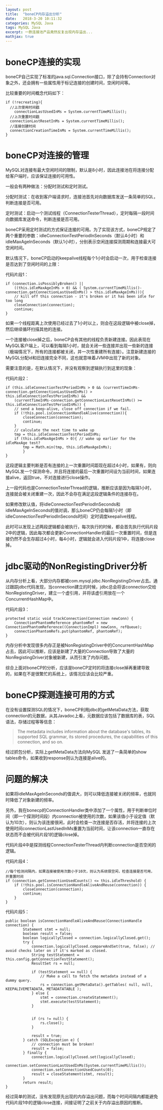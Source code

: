 ```yaml
---
layout: post
title:  "boneCP内存溢出分析"
date:   2018-3-20 10:11:32
categories: MySQL Java
tags: MySQL Java
excerpt: 一款连接池产品竟然反复出现内存溢出...
mathjax: true
---
```


# boneCP连接的实现

boneCP自己实现了标准的java.sql.Connection接口，除了会持有Connection对象之外，还会拥有一些属性用于标记连接的创建时间，空闲时间等。

比较重要的时间概念代码如下：
```
if (!recreating){
  //上次使用时间戳
    connectionLastUsedInMs = System.currentTimeMillis();
  //上次重置时间戳
  connectionLastResetInMs = System.currentTimeMillis();
  //连接创建时间
  connectionCreationTimeInMs = System.currentTimeMillis();
}
```
# boneCP对连接的管理

MySQL对连接有最大空闲时间的限制，默认是8小时，因此连接池在将连接分配给客户端时，应该保证连接的可用性。

一般会有两种做法：分配时测试和定时测试。

分配时测试：在收到客户端请求时，连接池首先对向数据库发送一条简单的SQL，判断连接是否可用。

定时测试：启动一个测试线程（ConnectionTesterThread），定时每隔一段时间向数据库发送命令，判断连接是否可用。

boneCP采用定时测试的方式保证连接的可用。为了实现该方式，boneCP规定了两个重要的参数：idleConnectionTestPeriodInSeconds（默认4小时）和idleMaxAgeInSeconds（默认1小时），分别表示空闲连接探测周期和连接最大可空闲时间。

默认情况下，boneCP启动的keepalive线程每个1小时会启动一次，用于检查连接是否达到了空闲时间的上限：

代码片段1：

```
if (connection.isPossiblyBroken() || 
	((this.idleMaxAgeInMs > 0) && ( System.currentTimeMillis()-connection.getConnectionLastUsedInMs() > this.idleMaxAgeInMs))){
	// kill off this connection - it's broken or it has been idle for too long
	closeConnection(connection);
	continue;
}
```

如果一个线程距离上次使用已经过去了1小时以上，则会在这段逻辑中被close掉，然后继续循环扫描其他的连接。

一个连接被close掉之后，boneCP会有其他的线程负责新建连接。因此表现在MySQL客户端上，可以看到每隔1小时，就会关闭一些连接并出现一些新的连接（极端情况下，所有的连接都被关闭，并一次性重建所有连接）。注意新建连接的MySQL分配id和旧连接完全不同，这也就意味着JVM中出现了新的对象。

需要注意的是，在默认情况下，并没有观察到逻辑执行到这里的现象：

代码片段2：

```
if (this.idleConnectionTestPeriodInMs > 0 && (currentTimeInMs-connection.getConnectionLastUsedInMs() > this.idleConnectionTestPeriodInMs) &&
	(currentTimeInMs-connection.getConnectionLastResetInMs() >= this.idleConnectionTestPeriodInMs)) {
	// send a keep-alive, close off connection if we fail.
	if (!this.pool.isConnectionHandleAlive(connection)){
		closeConnection(connection);
		continue; 
	}
	// calculate the next time to wake up
	tmp = this.idleConnectionTestPeriodInMs;
	if (this.idleMaxAgeInMs > 0){ // wake up earlier for the idleMaxAge test?
		tmp = Math.min(tmp, this.idleMaxAgeInMs);
		}
}
```

这段逻辑主要判断是否有连接的上一次重置时间距现在超过4小时，如果有，则向MySQL发一个探测命令，并且将连接的最后一次重置时间设为当前时间，如果连接alive，返回true，不对连接进行close操作。

上一段代码也是ConnectionTesterThread的逻辑，推断应该是因为每隔1小时，连接就会被关闭重建一次，因此不会存在满足这段逻辑条件的连接存在。

如果修改默认值，将idleConnectionTestPeriodInSeconds和idleMaxAgeInSeconds的值对调，那么boneCP仍会每隔1小时（即idleConnectionTestPeriodInSeconds时间）定时调度keepalive线程。

此时可以发现上述两段逻辑都会被执行，每次执行的时候，都会首先执行代码片段2中的逻辑，因此每次都会更新ConnectionHandler的最后一次重置时间，但是连接仍然不会生存超过4小时，每4小时，逻辑就会进入代码片段1中，将连接close掉。

# jdbc驱动的NonRegistingDriver分析

从内存分析上看，大部分内存都被com.mysql.jdbc.NonRegistingDriver占去。通过跟踪jdbc代码发现，当connection建立的时候，jdbc总会将该connection交给NonRegistingDriver，建立一个虚引用，并将该虚引用放在一个ConcurrentHashMap中。

代码片段3：

```
protected static void trackConnection(Connection newConn) {
    ConnectionPhantomReference phantomRef = new ConnectionPhantomReference((ConnectionImpl) newConn, refQueue);
    connectionPhantomRefs.put(phantomRef, phantomRef);
}
```

内存分析中发现很多内存正是被NonRegistingDriver中的ConcurrentHashMap占去，因此可以推断，应该是新建了大量的Connection导致了大量的NonRegistingDriver对象被新建，从而引发了内存问题。

综合上面对boneCP的分析，应该是boneCP定时的将连接close掉再重建导致的，如果在不是很繁忙的系统上，该情况应该会比较严重。

# boneCP探测连接可用的方式

在没有设置探测SQL的情况下，boneCP利用jdbc的getMetaData方法，获取connection的元数据，从其Javadoc上看，元数据应该包括了数据库的表，SQL语法，存储过程等等信息：

>The metadata includes information about the database's tables, its supported SQL grammar, its stored procedures, the capabilities of this connection, and so on.

经过抓包分析，实际上getMetaData方法向MySQL 发送了一条简单的show tables命令，如果收到response则认为连接是alive的。

# 问题的解决

如果将idleMaxAgeInSeconds的值调大，则可以降低连接被关闭的频率，也就同时降低了对象新建的频率。

另外，我在bonecp的ConnectionHandler类中添加了一个属性，用于判断单位时间（即一个探测时间段）内connection被使用的次数，如果该值小于设定值（默认为10次），则认为该连接很闲，此时会检查一次连接是否存活，并将连接的上次使用时间connectionLastUsedInMs重置为当前时间，让该connection一直存在状态而不会被代码片段1的逻辑close掉。

代码片段4中是探测线程ConnectionTesterThread内判断connection是否空闲的逻辑。

代码片段4：

```
//每个检测间隔内，如果连接被使用次数小于10次，则认为系统很空闲，检查连接是否可用，并重置时间
if (connection.getConnectionUsedCounts() <= this.idleThreshold) {
	if (!this.pool.isConnectionHandleAliveAndReuse(connection)) {
		closeConnection(connection);
		continue;
	}
}
```

代码片段5：

```
public boolean isConnectionHandleAliveAndReuse(ConnectionHandle connection) {
		Statement stmt = null;
		boolean result = false;
		boolean logicallyClosed = connection.logicallyClosed.get();
		try {
			connection.logicallyClosed.compareAndSet(true, false); // avoid checks later on if it's marked as closed.
			String testStatement = this.config.getConnectionTestStatement();
			ResultSet rs = null;

			if (testStatement == null) {
				// Make a call to fetch the metadata instead of a dummy query.
				rs = connection.getMetaData().getTables( null, null, KEEPALIVEMETADATA, METADATATABLE );
			} else {
				stmt = connection.createStatement();
				stmt.execute(testStatement);
			}


			if (rs != null) {
				rs.close();
			}

			result = true;
		} catch (SQLException e) {
			// connection must be broken!
			result = false;
		} finally {
			connection.logicallyClosed.set(logicallyClosed);
			connection.setConnectionLastUsedInMs(System.currentTimeMillis());
			connection.setConnectionUsedCounts(0);
			result = closeStatement(stmt, result);
		}
		return result;
}
```

经过简单的测试，没有发现原先出现的内存溢出问题，而每个时间间隔内都能避免代码片段1中的逻辑close连接，间接证明了之前关于内存溢出原因的推断。